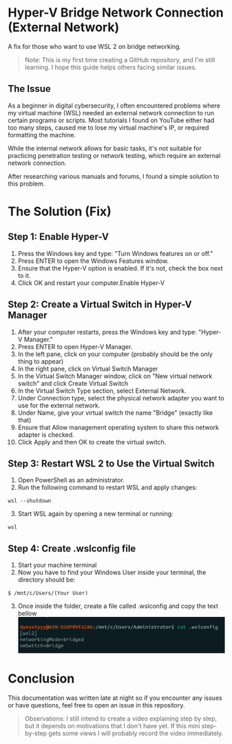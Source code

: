 # Hyper-V Bridge Network Connection (External Network)
 A fix for those who want to use WSL 2 on bridge networking.

> Note: This is my first time creating a GitHub repository, and I'm still learning. I hope this guide helps others facing similar issues.

## The Issue
As a beginner in digital cybersecurity, I often encountered problems where my virtual machine (WSL) needed an external network connection to run certain programs or scripts. Most tutorials I found on YouTube either had too many steps, caused me to lose my virtual machine's IP, or required formatting the machine.

While the internal network  allows for basic tasks, it's not suitable for practicing penetration testing or network testing, which require an external network connection.

After researching various manuals and forums, I found a simple solution to this problem.

# The Solution (Fix)
## Step 1: Enable Hyper-V
1. Press the Windows key and type: "Turn Windows features on or off."
2. Press ENTER to open the Windows Features window.
3. Ensure that the Hyper-V option is enabled. If it's not, check the box next to it.
4. Click OK and restart your computer.Enable Hyper-V

## Step 2: Create a Virtual Switch in Hyper-V Manager
1. After your computer restarts, press the Windows key and type: "Hyper-V Manager."
2. Press ENTER to open Hyper-V Manager.
3. In the left pane, click on your computer (probably should be the only thing to appear)
4. In the right pane, click on Virtual Switch Manager
5. In the Virtual Switch Manager window, click on "New virtual network switch" and click Create Virtual Switch
6. In the Virtual Switch Type section, select External Network.
7. Under Connection type, select the physical network adapter you want to use for the external network.
8. Under Name, give your virtual switch the name "Bridge" (exactly like that)
9. Ensure that Allow management operating system to share this network adapter is checked.
10. Click Apply and then OK to create the virtual switch.


## Step 3: Restart  WSL 2 to Use the Virtual Switch
1. Open PowerShell as an administrator.
2. Run the following command to restart WSL and apply changes:

```
wsl --shutdown
``` 

3. Start WSL again by opening a new terminal or running:

```
wsl
```

## Step 4: Create .wslconfig file
1. Start your machine terminal 
2. Now you have to find your Windows User inside your terminal, the directory should be:
```
$ /mnt/c/Users/(Your User)
```
3. Once inside the folder, create a file called .wslconfig and copy the text bellow
![wslconfig](https://github.com/dynastyyy003/hyper-v-fix-4150/blob/main/wlsconfig.png?raw=true)




# Conclusion
This documentation was written late at night so if you encounter any issues or have questions, feel free to open an issue in this repository.

> Observations:
> I still intend to create a video explaining step by step, but it depends on motivations that I don't have yet. If this mini step-by-step gets some views I will probably record the video immediately.
